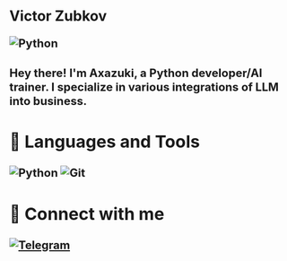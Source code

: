 ## <big> <b> Victor Zubkov  <b><big>
![Python](https://img.shields.io/badge/AI%20trainer%20/%20python%20dev-1A73E8?style=flat-square)

#### Hey there! I'm Axazuki, a Python developer/AI trainer. I specialize in various integrations of LLM into business.
## 🧰 Languages and Tools

![Python](https://img.shields.io/badge/Python-2D3033?style=for-the-badge&logo=Python)
![Git](https://img.shields.io/badge/Git-2D3033?style=for-the-badge&logo=Git)

## 🔗 Connect with me
[![Telegram](https://img.shields.io/badge/Telegram-2D3033?style=for-the-badge&logo=Telegram)](https://t.me/vs_zubkov)
